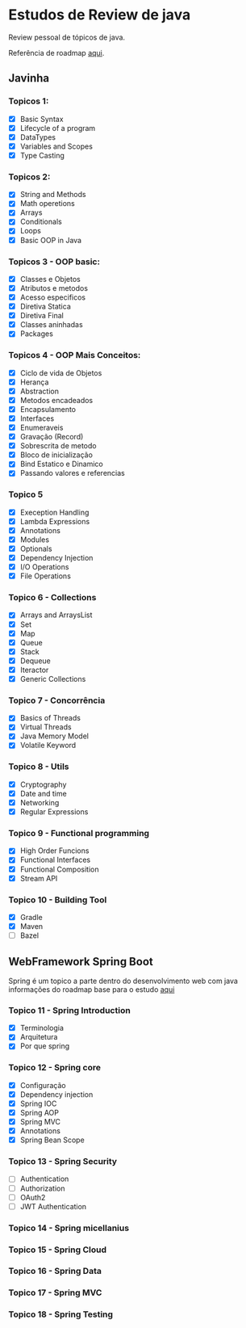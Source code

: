 # Estudos de Review de java

Review pessoal de tópicos de java.

Referência de roadmap [aqui](https://roadmap.sh/java).

## Javinha

### Topicos 1:

- [x] Basic Syntax 
- [x] Lifecycle of a program
- [x] DataTypes
- [x] Variables and Scopes
- [x] Type Casting

### Topicos 2:

- [x] String and Methods
- [x] Math operetions
- [x] Arrays
- [x] Conditionals
- [x] Loops
- [x] Basic OOP in Java

### Topicos 3 - OOP basic:

- [x] Classes e Objetos
- [x] Atributos e metodos
- [x] Acesso especificos
- [x] Diretiva Statica
- [x] Diretiva Final
- [x] Classes aninhadas
- [x] Packages

### Topicos 4 - OOP Mais Conceitos:

- [x] Ciclo de vida de Objetos
- [x] Herança
- [x] Abstraction
- [x] Metodos encadeados
- [x] Encapsulamento
- [x] Interfaces
- [x] Enumeraveis
- [x] Gravação (Record)
- [x] Sobrescrita de metodo
- [x] Bloco de inicialização
- [x] Bind Estatico e Dinamico
- [x] Passando valores e referencias

### Topico 5

- [x] Exeception Handling
- [x] Lambda Expressions
- [x] Annotations
- [x] Modules
- [x] Optionals
- [x] Dependency Injection
- [x] I/O Operations
- [x] File Operations

### Topico 6 - Collections

- [x] Arrays and ArraysList
- [x] Set
- [x] Map
- [x] Queue
- [x] Stack
- [x] Dequeue
- [x] Iteractor
- [x] Generic Collections

### Topico 7 - Concorrência

- [x] Basics of Threads
- [x] Virtual Threads
- [x] Java Memory Model
- [x] Volatile Keyword

### Topico 8 - Utils

- [x] Cryptography
- [x] Date and time
- [x] Networking
- [x] Regular Expressions

### Topico 9 - Functional programming

- [x] High Order Funcions
- [x] Functional Interfaces
- [x] Functional Composition
- [x] Stream API

### Topico 10 - Building Tool 

- [x] Gradle
- [x] Maven
- [ ] Bazel

## WebFramework Spring Boot 

Spring é um topico a parte dentro do desenvolvimento web com java informações do roadmap base para o estudo [aqui](https://roadmap.sh/spring-boot)

### Topico 11 - Spring Introduction

- [x] Terminologia
- [x] Arquitetura
- [x] Por que spring

### Topico 12 - Spring core

- [x] Configuração 
- [x] Dependency injection
- [x] Spring IOC
- [x] Spring AOP
- [x] Spring MVC
- [x] Annotations
- [x] Spring Bean Scope

### Topico 13 - Spring Security

- [ ] Authentication
- [ ] Authorization
- [ ] OAuth2
- [ ] JWT Authentication

### Topico 14 - Spring micellanius

### Topico 15 - Spring Cloud

### Topico 16 - Spring Data

### Topico 17 - Spring MVC

### Topico 18 - Spring Testing


